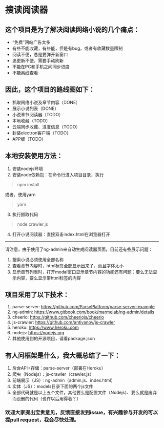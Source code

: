 # 搜读阅读器

## 这个项目是为了解决阅读网络小说的几个痛点：

* “免费”网站广告太多
* 有些不能收藏，有些能，但是有bug，或者有收藏数量限制
* 阅读不便，总是要弹开新窗口
* 追更新不便，需要手动刷新
* 不能在PC和手机之间同步进度
* 不能离线查看

## 因此，这个项目的路线图如下：

* 抓取网络小说及章节内容（DONE）
* 展示小说列表（DONE）
* 小说章节阅读器（TODO）
* 本地收藏（TODO）
* 云端同步收藏、进度信息（TODO）
* 封装electron客户端（TODO）
* APP版（TODO）

## 本地安装使用方法：

1. 安装nodejs环境
2. 安装node依赖包：在命令行进入项目目录，执行
> npm install

或者，使用yarn
> yarn

3. 执行抓取代码
> node crawler.js

4. 打开小说阅读器：直接双击index.html在浏览器打开

---------
请注意，由于使用了ng-admin来自动生成阅读器页面，目前还有些展示问题：

1. 搜索小说必须使用全部名称
2. 查看章节内容时，html标签全部显示出来了，而且字体太小
3. 显示章节列表时，打开modal窗口显示章节内容的功能还有问题：要么无法显示内容，要么显示带html标签的内容

## 项目采用了以下技术：

1. parse-server: https://github.com/ParsePlatform/parse-server-example
2. ng-admin: https://www.gitbook.com/book/marmelab/ng-admin/details
3. cheerio: https://github.com/cheeriojs/cheerio
4. js-crawler: https://github.com/antivanov/js-crawler
5. heroku: https://www.heroku.com
6. nodejs: https://nodejs.org
7. 其他使用到的开源项目，请看package.json

## 有人问框架是什么，我大概总结了一下：

1. 后台API+存储：parse-server（部署在Heroku）
2. 爬虫（Nodejs）：js-crawler（crawler.js）
3. 前端展示（JS）：ng-admin（admin.js、index.html）
4. 实体（JS）：models目录下面的两个js文件
5. 全部代码就是以上五个文件，其他要么是配置文件（Nodejs）、要么就是废弃而没删的代码（也许以后用得着？）


### 欢迎大家提出宝贵意见，反馈直接发到issue，有兴趣参与开发的可以提pull request，我会尽快处理。
